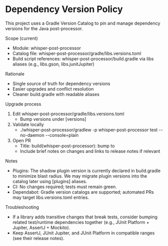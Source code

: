 # Dependency Version Policy

This project uses a Gradle Version Catalog to pin and manage dependency versions for the Java post-processor.

Scope (current)
- Module: whisper-post-processor
- Catalog file: whisper-post-processor/gradle/libs.versions.toml
- Build script references: whisper-post-processor/build.gradle via libs aliases (e.g., libs.gson, libs.junitJupiter)

Rationale
- Single source of truth for dependency versions
- Easier upgrades and conflict resolution
- Cleaner build.gradle with readable aliases

Upgrade process
1) Edit whisper-post-processor/gradle/libs.versions.toml
   - Bump versions under [versions]
2) Validate locally
   - ./whisper-post-processor/gradlew -p whisper-post-processor test --no-daemon --console=plain
3) Open PR
   - Title: build(whisper-post-processor): bump <dep> to <version>
   - Include brief notes on changes and links to release notes if relevant

Notes
- Plugins: The shadow plugin version is currently declared in build.gradle to minimize blast radius. We may migrate plugin versions into the catalog later using [plugins] aliases.
- CI: No changes required; tests must remain green.
- Dependabot: Gradle version catalogs are supported; automated PRs may target libs.versions.toml entries.

Troubleshooting
- If a library adds transitive changes that break tests, consider bumping related test/runtime dependencies together (e.g., JUnit Platform + Jupiter, AssertJ + Mockito).
- Keep AssertJ, JUnit Jupiter, and JUnit Platform in compatible ranges (see their release notes).
